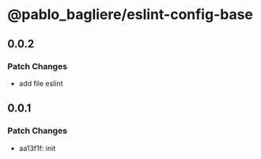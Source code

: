 # @pablo_bagliere/eslint-config-base

## 0.0.2

### Patch Changes

- add file eslint

## 0.0.1

### Patch Changes

- aa13f1f: init
